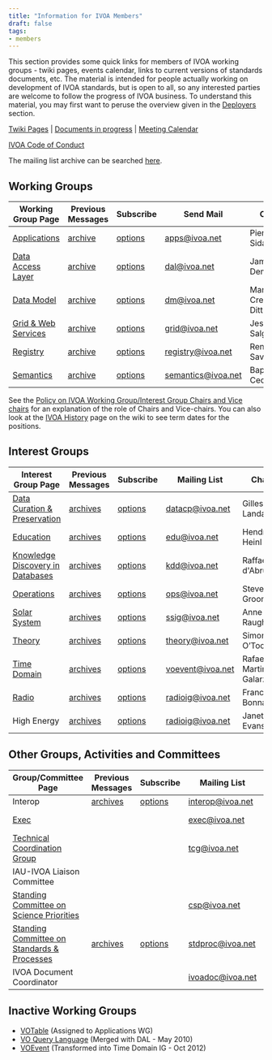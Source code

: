 ```yaml
---
title: "Information for IVOA Members"
draft: false
tags:
- members
---
```


This section provides some quick links for members of IVOA working
groups - twiki pages, events calendar, links to current versions of
standards documents, etc. The material is intended for people actually
working on development of IVOA standards, but is open to all, so any
interested parties are welcome to follow the progress of IVOA business.
To understand this material, you may first want to peruse the overview
given in the [Deployers](../deployers) section.

[Twiki Pages](http://wiki.ivoa.net) | [Documents in
progress](../documents) | [Meeting
Calendar](http://wiki.ivoa.net/twiki/bin/view/IVOA/IvoaEvents)

[IVOA Code of Conduct](IVOA_Code_of_Conduct.pdf)

<!-- iss42: Restore search form here.
<form id="search_form" action="https://mail.ivoa.net/search/" method="get">
     <input id="esmail_search_bar" placeholder="" type="text" name="search" />
     <button formtarget="esmail_tab" type="submit">SEARCH</button>
     </form>
-->

The mailing list archive can be searched [here](http://mail.ivoa.net/search).

## Working Groups

| Working Group Page | Previous Messages | Subscribe | Send Mail | Chair | Vice Chair |
| --- | --- | --- | --- | --- | --- |
| [Applications](http://wiki.ivoa.net/twiki/bin/view/IVOA/IvoaApplications) | [archive](http://mail.ivoa.net/pipermail/apps/) | [options](http://mail.ivoa.net/mailman/listinfo/apps) | [apps@ivoa.net](mailto:apps@ivoa.net) | Pierre Le Sidaner | Adrian Damian |
| [Data Access Layer](http://wiki.ivoa.net/twiki/bin/view/IVOA/IvoaDAL) | [archive](http://mail.ivoa.net/pipermail/dal/) | [options](http://mail.ivoa.net/mailman/listinfo/dal) | [dal@ivoa.net](mailto:dal@ivoa.net) | James Dempsey | Gr&eacute;gory Mantelet |
| [Data Model](http://wiki.ivoa.net/twiki/bin/view/IVOA/IvoaDataModel) | [archive](http://mail.ivoa.net/pipermail/dm/) | [options](http://mail.ivoa.net/mailman/listinfo/dm) | [dm@ivoa.net](mailto:dm@ivoa.net) | Mark Cresitello-Dittmar | MathieuServillat |
| [Grid &amp; Web Services](http://wiki.ivoa.net/twiki/bin/view/IVOA/IvoaGridAndWebServices) | [archive](http://mail.ivoa.net/pipermail/grid/) | [options](http://mail.ivoa.net/mailman/listinfo/grid) | [grid@ivoa.net](mailto:grid@ivoa.net) | Jesus Salgado | Sara Bertocco |
| [Registry](http://wiki.ivoa.net/twiki/bin/view/IVOA/IvoaResReg) | [archive](http://mail.ivoa.net/pipermail/registry/) | [options](http://mail.ivoa.net/mailman/listinfo/registry) | [registry@ivoa.net](mailto:registry@ivoa.net) | Renaud Savalle | Tess Jaffe |
| [Semantics](http://wiki.ivoa.net/twiki/bin/view/IVOA/IvoaSemantics) | [archive](http://mail.ivoa.net/pipermail/semantics/) | [options](http://mail.ivoa.net/mailman/listinfo/semantics) | [semantics@ivoa.net](mailto:semantics@ivoa.net) | Baptiste Cecconi | Sebastien Derriere |

See the [Policy on IVOA Working Group/Interest Group Chairs and Vice chairs](http://wiki.ivoa.net/twiki/bin/view/IVOA/IvoaGroupChairsPolicy) for an explanation of the role of Chairs and Vice-chairs. You can also look at the [IVOA History](http://wiki.ivoa.net/twiki/bin/view/IVOA/IVOAHistoryPage#workinggroups) page on the wiki to see term dates for the positions.

## Interest Groups

| Interest Group Page | Previous Messages | Subscribe | Mailing List | Chair | Vice Chair |
| --- | --- | --- | --- | --- | --- |
| [Data Curation & Preservation](http://wiki.ivoa.net/twiki/bin/view/IVOA/IvoaDCP) | [archives](http://mail.ivoa.net/pipermail/datacp/) | [options](http://mail.ivoa.net/mailman/listinfo/datacp) | [datacp@ivoa.net](mailto:datacp@ivoa.net) | Gilles Landais | Gus Muench |
| [Education](http://wiki.ivoa.net/twiki/bin/view/IVOA/IvoaEducation) | [archives](http://mail.ivoa.net/pipermail/edu/) | [options](http://mail.ivoa.net/mailman/listinfo/edu) | [edu@ivoa.net](mailto:edu@ivoa.net) | Hendrik Heinl | Shanshan Li |
| [Knowledge Discovery in Databases](http://wiki.ivoa.net/twiki/bin/view/IVOA/IvoaKDD) | [archives](http://mail.ivoa.net/pipermail/kdd/) | [options](http://mail.ivoa.net/mailman/listinfo/kdd) | [kdd@ivoa.net](mailto:kdd@ivoa.net) | Raffaele d'Abrusco | Yihan Tao |
| [Operations](http://wiki.ivoa.net/twiki/bin/view/IVOA/IvoaOps) | [archives](http://mail.ivoa.net/pipermail/ops/) | [options](http://mail.ivoa.net/mailman/listinfo/ops) | [ops@ivoa.net](mailto:ops@ivoa.net) | Steve Groom | Tamara Civera |
| [Solar System](http://wiki.ivoa.net/twiki/bin/view/IVOA/IvoaSS) | [archives](http://mail.ivoa.net/pipermail/ssig/) | [options](http://mail.ivoa.net/mailman/listinfo/ssig) | [ssig@ivoa.net](mailto:ssig@ivoa.net) | Anne Raugh | Markus Demleitner |
| [Theory](http://wiki.ivoa.net/twiki/bin/view/IVOA/IvoaTheory) | [archives](http://mail.ivoa.net/pipermail/theory/) | [options](http://mail.ivoa.net/mailman/listinfo/theory) | [theory@ivoa.net](mailto:theory@ivoa.net) | Simon O’Toole | Giuliano Taffoni |
| [Time Domain](http://wiki.ivoa.net/twiki/bin/view/IVOA/IvoaVOEvent) | [archives](http://mail.ivoa.net/pipermail/voevent/) | [options](http://mail.ivoa.net/mailman/listinfo/voevent) | [voevent@ivoa.net](mailto:voevent@ivoa.net) | Rafael Martinez Galarzai | Pierre Fernique |
| [Radio](http://wiki.ivoa.net/twiki/bin/view/IVOA/IvoaRadio) | [archives](http://mail.ivoa.net/pipermail/radioig/) | [options](http://mail.ivoa.net/mailman/listinfo/radioig) | [radioig@ivoa.net](mailto:radio@ivoa.net) | Francois Bonnarel | Mark Kettenis |
| High Energy | [archives](http://mail.ivoa.net/pipermail/heig/) | [options](http://mail.ivoa.net/mailman/listinfo/heig) | [radioig@ivoa.net](mailto:heig@ivoa.net) | Janet Evans |  |

## Other Groups, Activities and Committees

| Group/Committee Page | Previous Messages | Subscribe | Mailing List | Chair | Vice Chair |
| --- | --- | --- | --- | --- | --- |
| Interop | [archives](http://mail.ivoa.net/pipermail/interop/) | [options](http://mail.ivoa.net/mailman/listinfo/interop) | [interop@ivoa.net](mailto:interop@ivoa.net) | N/A | N/A |
| [Exec](http://wiki.ivoa.net/twiki/bin/view/IVOA/IvoaRepMin) |  |  | [exec@ivoa.net](mailto:exec@ivoa.net) | Christophe Arviset | Simon O'Toole |
| [Technical Coordination Group](http://wiki.ivoa.net/twiki/bin/view/IVOA/IvoaTCG) |  |  | [tcg@ivoa.net](mailto:tcg@ivoa.net) | Janet Evans | Marco Molinaro |
| IAU-IVOA Liaison Committee |  |  |  | Bruce Berriman |  |
| [Standing Committee on Science Priorities](http://wiki.ivoa.net/twiki/bin/view/IVOA/IvoaSciencePriorities) |  |  | [csp@ivoa.net](mailto:csp@ivoa.net) | Ada Nebot | Francesca Civano |
| [Standing Committee on Standards & Processes](http://wiki.ivoa.net/twiki/bin/view/IVOA/IvoaStdsDocsProc) | [archives](http://mail.ivoa.net/pipermail/stdproc/) | [options](http://mail.ivoa.net/mailman/listinfo/stdproc) | stdproc@ivoa.net | Patrick Dowler | N/A |
| IVOA Document Coordinator |  |  | [ivoadoc@ivoa.net](mailto:ivoadoc@ivoa.net) | Giulia Iafrate | N/A |

## Inactive Working Groups

- [VOTable](http://wiki.ivoa.net/twiki/bin/view/IVOA/IvoaVOTable) (Assigned to Applications WG)
- [VO Query Language](http://wiki.ivoa.net/twiki/bin/view/IVOA/IvoaVOQL) (Merged with DAL - May 2010)
- [VOEvent](http://wiki.ivoa.net/twiki/bin/view/IVOA/IvoaVOEvent) (Transformed into Time Domain IG - Oct 2012)